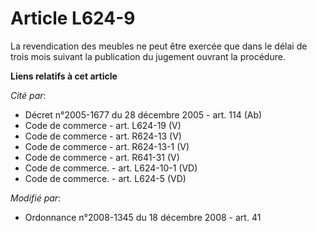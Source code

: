 # Article L624-9

La revendication des meubles ne peut être exercée que dans le délai de trois mois suivant la publication du jugement ouvrant
la procédure.

**Liens relatifs à cet article**

_Cité par_:

  - Décret n°2005-1677 du 28 décembre 2005 - art. 114 (Ab)
  - Code de commerce - art. L624-19 (V)
  - Code de commerce - art. R624-13 (V)
  - Code de commerce - art. R624-13-1 (V)
  - Code de commerce - art. R641-31 (V)
  - Code de commerce. - art. L624-10-1 (VD)
  - Code de commerce. - art. L624-5 (VD)

_Modifié par_:

  - Ordonnance n°2008-1345 du 18 décembre 2008 - art. 41
